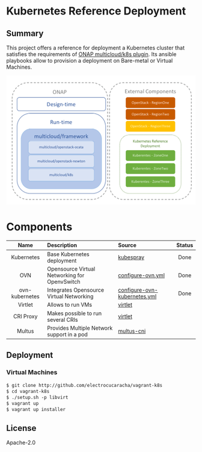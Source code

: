 # Kubernetes Reference Deployment

## Summary

This project offers a reference for deployment a Kubernetes cluster
that satisfies the requirements of [ONAP multicloud/k8s plugin][1]. Its
ansible playbooks allow to provision a deployment on Bare-metal or
Virtual Machines.

![Diagram](docs/src/img/diagram.png)

# Components

| Name           | Description                                   | Source                            | Status |
|:--------------:|:----------------------------------------------|:----------------------------------|:------:|
| Kubernetes     | Base Kubernetes deployment                    | [kubespray][2]                    | Done   |
| OVN            | Opensource Virtual Networking for OpenvSwitch | [configure-ovn.yml][3]            | Done   |
| ovn-kubernetes | Integrates Opensource Virtual Networking      | [configure-ovn-kubernetes.yml][4] | Done   |
| Virtlet        | Allows to run VMs                             | [virtlet][5]                      |        |
| CRI Proxy      | Makes possible to run several CRIs            | [virtlet][5]                      |        |
| Multus         | Provides Multiple Network support in a pod    | [multus-cni][7]                   |        |

## Deployment

### Virtual Machines

    $ git clone http://github.com/electrocucaracha/vagrant-k8s
    $ cd vagrant-k8s
    $ ./setup.sh -p libvirt
    $ vagrant up
    $ vagrant up installer

## License

Apache-2.0

[1]: https://git.onap.org/multicloud/k8s
[2]: https://github.com/kubernetes-incubator/kubespray
[3]: playbooks/configure-ovn.yml
[4]: playbooks/configure-ovn-kubernetes.yml
[5]: https://github.com/Mirantis/virtlet
[6]: https://github.com/Mirantis/criproxy
[7]: https://github.com/intel/multus-cni
